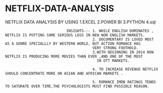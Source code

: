 # NETFLIX-DATA-ANALYSIS
NETFLIX DATA ANALYSIS BY USING  1.EXCEL
                                2.POWER BI
                                3.PYTHON
                                4.sql


                                INSIGHTS--- 1. WHILE ENGLISH DOMINATES , NETFLIX IS PUTTING SOME SERIOUS LEGS IN NEW NON ENGLISH MARKETS.
                                            2. DOCUMENTARY IS LOVED MOST AS A GENRE SPECIALLLY BY WESTERN WORLD, BUT ACTION ROMANCE HAS 
                                            VERY STRONG FOOTHOLD.
                                            3.WITH BEGINNING IN 2014 NOW NETFLIX IS PRODUCING MORE MOVIES THAN EVER ,AND ONE OF THE MOST 
                                              IN OTT MARKETS.

                                            4. TO INCREASE REVENUE NETFLIX SHOULD CONCENTRATE MORE ON ASIAN AND AFRICAN MARKETS .  

                                            5. ROMANCE IMDB RATINGS TENDS TO SATURATE OVER TIME,THE PSYCHOLOGISTS MUST FIND POSSIBLE REASON.
